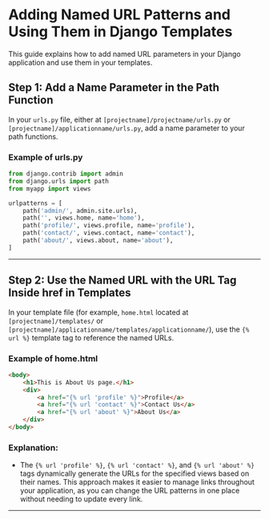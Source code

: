 # Adding Named URL Patterns and Using Them in Django Templates

This guide explains how to add named URL parameters in your Django application and use them in your templates.

## Step 1: Add a Name Parameter in the Path Function

In your `urls.py` file, either at `[projectname]/projectname/urls.py` or `[projectname]/applicationname/urls.py`, add a name parameter to your path functions.

### Example of urls.py
```python
from django.contrib import admin
from django.urls import path
from myapp import views

urlpatterns = [
    path('admin/', admin.site.urls),
    path('', views.home, name='home'),
    path('profile/', views.profile, name='profile'),
    path('contact/', views.contact, name='contact'),
    path('about/', views.about, name='about'),
]
```

---

## Step 2: Use the Named URL with the URL Tag Inside href in Templates

In your template file (for example, `home.html` located at `[projectname]/templates/` or `[projectname]/applicationname/templates/applicationname/`), use the `{% url %}` template tag to reference the named URLs.

### Example of home.html
```html
<body>
    <h1>This is About Us page.</h1>
    <div>
        <a href="{% url 'profile' %}">Profile</a>
        <a href="{% url 'contact' %}">Contact Us</a>
        <a href="{% url 'about' %}">About Us</a>
    </div>
</body>
```

### Explanation:
- The `{% url 'profile' %}`, `{% url 'contact' %}`, and `{% url 'about' %}` tags dynamically generate the URLs for the specified views based on their names. This approach makes it easier to manage links throughout your application, as you can change the URL patterns in one place without needing to update every link.

---